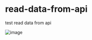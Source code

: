 # read-data-from-api
test read data from api


![image](https://user-images.githubusercontent.com/73079423/188337500-75fcb783-c126-422c-8748-f30c2f20373f.png)
